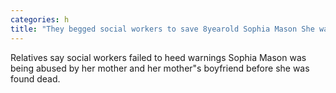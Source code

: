 ```yaml
---
categories: h
title: "They begged social workers to save 8yearold Sophia Mason She was found dead in a bathtub"
---
```

Relatives say social workers failed to heed warnings Sophia Mason was being abused by her mother and her mother"s boyfriend  before she was found dead.